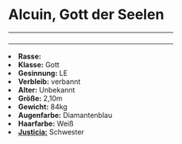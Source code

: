 # Alcuin, Gott der Seelen

<table>
<tr><td>
<p>

</p>

</td><td width="300">
<!-- Edit here -->
<img src="alcuin.png" alt="" />
</td></tr>
</table>

<procedure title="Allgemeine Informationen">
<list columns="3">
<li><b>Rasse:</b> <a href="Folks.md" anchor="g-tter"></a></li>
<li><b>Klasse:</b> Gott</li>
<li><b>Gesinnung:</b> LE</li>
<li><b>Verbleib:</b> verbannt</li>
</list>
</procedure>

<procedure title="Aussehen">
<list columns="3">
<li><b>Alter:</b> Unbekannt</li>
<li><b>Größe:</b> 2,10m</li>
<li><b>Gewicht:</b> 84kg</li>
<li><b>Augenfarbe:</b> Diamantenblau</li>
<li><b>Haarfarbe:</b> Weiß</li>
</list>
</procedure>

<procedure title="Beziehungen">
<list columns="3">
<li><a href="Justicia.md"><b>Justicia:</b></a> Schwester</li>
</list>
</procedure>

<!--
## Notizen

- **Ziele:** 
- **Geheimnisse:** 
-->